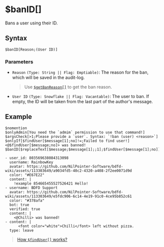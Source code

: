 # $banID[]
Bans a user using their ID.

## Syntax
```
$banID[Reason;(User ID)]
```

### Parameters
- `Reason` `(Type: String || Flag: Emptiable)`: The reason for the ban, which will be saved in the audit-log.
   > Use [`$getBanReason[]`](./getBanReason.md) to get the ban reason.
- `User ID` `(Type: Snowflake || Flag: Vacantable)`: The user to ban. If empty, the ID will be taken from the last part of the author's message.

## Example
```
$nomention
$onlyAdmin[You need the `admim` permission to use that command!]
$argsCheck[>1;Please provide a `user`. Syntax: `!ban (user) <reason>`]
$onlyIf[$findUser[$message[1];no]!=;Failed to find user!]
<@$findUser[$message;no]> was banned!
$banID[$replaceText[$message;$message[1];;1];$findUser[$message[1];no]]
```

``` discord yaml
- user_id: 803569638084313098
  username: RainbowKey
  avatar: https://github.com/NilPointer-Software/bdfd-wiki/assets/113303649/a9034fd5-40c2-4320-a408-2f2ee0071d9d
  color: "#E67E22"
  content: |
    !example 854665455527526421 Hello!
- username: BDFD Support
  avatar: https://github.com/NilPointer-Software/bdfd-wiki/assets/113303649/e5fdc906-6c14-4e19-91c0-4ce95b852c61
  color: "#378afa"
  bot: true
  verified: true
  content: |
    <@Chilli> was banned!
- content: |
      <font color="white">Chilli</font> left without pizza.
  type: leave
```

> [How `$findUser[]` works?](./findUser.md)
